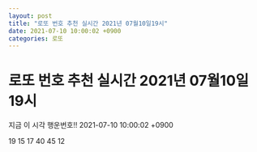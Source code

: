 ```yaml
---
layout: post
title: "로또 번호 추천 실시간 2021년 07월10일19시"
date: 2021-07-10 10:00:02 +0900
categories: 로또
---
```


# 로또 번호 추천 실시간 2021년 07월10일19시

지금 이 시각 행운번호!! 2021-07-10 10:00:02 +0900

 19  15  17  40  45  12 

